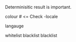 Determinisitic result is important.

colour # <= Check -locale

langauge

whitelist
blacklist
blacklist
